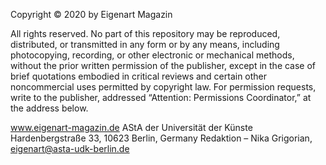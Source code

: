 Copyright © 2020 by Eigenart Magazin

All rights reserved. No part of this repository may be reproduced, distributed, or transmitted in any form or by any means, including photocopying, recording, or other electronic or mechanical methods, without the prior written permission of the publisher, except in the case of brief quotations embodied in critical reviews and certain other noncommercial uses permitted by copyright law. For permission requests, write to the publisher, addressed “Attention: Permissions Coordinator,” at the address below.

www.eigenart-magazin.de
AStA der Universität der Künste
Hardenbergstraße 33,
10623 Berlin, Germany
Redaktion – Nika Grigorian, eigenart@asta-udk-berlin.de

